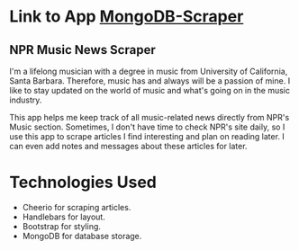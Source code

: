 # Link to App [MongoDB-Scraper](https://npr-music-mongoscraper.herokuapp.com/)

## NPR Music News Scraper
I'm a lifelong musician with a degree in music from University of California, Santa Barbara. Therefore, music has and always will be a passion of mine. I like to stay updated on the world of music and what's going on in the music industry.

This app helps me keep track of all music-related news directly from NPR's Music section. Sometimes, I don't have time to check NPR's site daily, so I use this app to scrape articles I find interesting and plan on reading later. I can even add notes and messages about these articles for later.

# Technologies Used
* Cheerio for scraping articles.
* Handlebars for layout.
* Bootstrap for styling.
* MongoDB for database storage.
